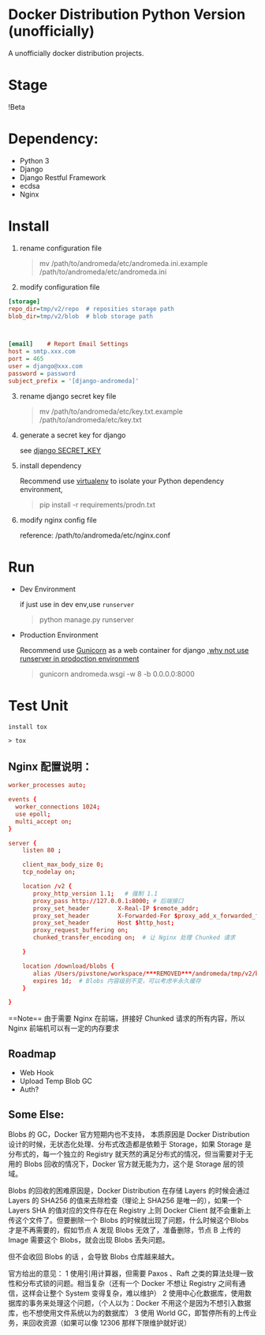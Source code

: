 
# Docker Distribution Python Version (unofficially) 

A unofficially docker distribution projects.

# Stage
!Beta

# Dependency:
* Python 3
* Django
* Django Restful Framework
* ecdsa
* Nginx


# Install

1. rename configuration file
 
	> mv /path/to/andromeda/etc/andromeda.ini.example  /path/to/andromeda/etc/andromeda.ini
 
 
2. modify configuration file

```ini
[storage]
repo_dir=tmp/v2/repo  # reposities storage path
blob_dir=tmp/v2/blob  # blob storage path



[email]    # Report Email Settings
host = smtp.xxx.com
port = 465
user = django@xxx.com
password = password
subject_prefix = '[django-andromeda]'
```

3. rename django secret key file

	> mv /path/to/andromeda/etc/key.txt.example /path/to/andromeda/etc/key.txt
 
4. generate a secret key for django

	see [django SECRET_KEY](https://docs.djangoproject.com/en/1.10/ref/settings/#std:setting-SECRET_KEY)

5. install dependency

	Recommend use [virtualenv](https://pypi.python.org/pypi/virtualenv) to isolate your Python dependency environment,

	> pip install -r requirements/prodn.txt

6. modify nginx config file

	reference: /path/to/andromeda/etc/nginx.conf


# Run

* Dev Environment 

	if just use in dev env,use `runserver`

	> python manage.py runserver 

* Production Environment

	Recommend use [Gunicorn](http://gunicorn.org) as a web container for django ,[why not use runserver in prodoction environment](https://docs.djangoproject.com/en/1.10/ref/django-admin/#runserver)

	> gunicorn andromeda.wsgi -w 8 -b 0.0.0.0:8000
 

# Test Unit

	install tox

	> tox

## Nginx 配置说明：

```conf
worker_processes auto;

events {
  worker_connections 1024;
  use epoll;
  multi_accept on;
}

server {
    listen 80 ;

    client_max_body_size 0;
    tcp_nodelay on;

    location /v2 {
       proxy_http_version 1.1;   # 强制 1.1
       proxy_pass http://127.0.0.1:8000; # 后端接口
       proxy_set_header        X-Real-IP $remote_addr;
       proxy_set_header        X-Forwarded-For $proxy_add_x_forwarded_for;
       proxy_set_header        Host $http_host;
       proxy_request_buffering on;
       chunked_transfer_encoding on;  # 让 Nginx 处理 Chunked 请求

    }

    location /download/blobs {
       alias /Users/pivstone/workspace/***REMOVED***/andromeda/tmp/v2/blob;   # Blobs 文件地址
       expires 1d;  # Blobs 内容级别不变，可以考虑半永久缓存
    }

}
```

==Note== 由于需要 Nginx 在前端，拼接好 Chunked 请求的所有内容，所以Nginx 前端机可以有一定的内存要求


## Roadmap
* Web Hook
* Upload Temp Blob GC
* Auth?

## Some Else:

Blobs 的 GC，Docker 官方短期内也不支持， 本质原因是 Docker Distribution 设计的时候，无状态化处理、分布式改造都是依赖于 Storage，如果 Storage 是分布式的，每一个独立的 Registry 就天然的满足分布式的情况，但当需要对于无用的 Blobs 回收的情况下，Docker 官方就无能为力，这个是 Storage 层的领域。

Blobs 的回收的困难原因是，Docker Distribution 在存储 Layers 的时候会通过 Layers 的 SHA256 的值来去除检查（理论上 SHA256 是唯一的），如果一个 Layers SHA 的值对应的文件存在在 Registry 上则 Docker Client 就不会重新上传这个文件了。但要删除一个 Blobs 的时候就出现了问题，什么时候这个Blobs 才是不再需要的，假如节点 A 发现 Blobs 无效了，准备删除，节点 B 上传的 Image 需要这个 Blobs，就会出现 Blobs 丢失问题。

但不会收回 Blobs 的话 ，会导致 Blobs 仓库越来越大。

官方给出的意见：
1 使用引用计算器，但需要 Paxos 、Raft 之类的算法处理一致性和分布式锁的问题。相当复杂（还有一个 Docker 不想让 Registry 之间有通信，这样会让整个 System 变得复杂，难以维护）
2 使用中心化数据库，使用数据库的事务来处理这个问题，（个人以为：Docker 不用这个是因为不想引入数据库，也不想使用文件系统以为的数据库）
3 使用 World GC，即暂停所有的上传业务，来回收资源（如果可以像 12306 那样下限维护就好说）



